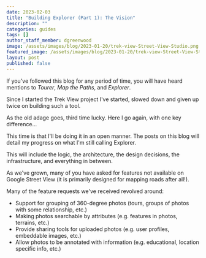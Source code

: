 ```yaml
---
date: 2023-02-03
title: "Building Explorer (Part 1): The Vision"
description: ""
categories: guides
tags: []
author_staff_member: dgreenwood
image: /assets/images/blog/2023-01-20/trek-view-Street-View-Studio.png
featured_image: /assets/images/blog/2023-01-20/trek-view-Street-View-Studio.png
layout: post
published: false
---
```


If you've followed this blog for any period of time, you will have heard mentions to _Tourer_, _Map the Paths_, and _Explorer_.

Since I started the Trek View project I've started, slowed down and given up twice on building such a tool.

As the old adage goes, third time lucky. Here I go again, with one key difference...

This time is that I'll be doing it in an open manner. The posts on this blog will detail my progress on what I'm still calling Explorer.

This will include the logic, the architecture, the design decisions, the infrastructure, and everything in between.



 

As we've grown, many of you have asked for features not available on Google Street View (it is primarily designed for mapping roads after all!).

Many of the feature requests we've received revolved around:

* Support for grouping of 360-degree photos (tours, groups of photos with some relationship, etc.)
* Making photos searchable by attributes (e.g. features in photos, terrains, etc.)
* Provide sharing tools for uploaded photos (e.g. user profiles, embeddable images, etc.)
* Allow photos to be annotated with information (e.g. educational, location specific info, etc.)

